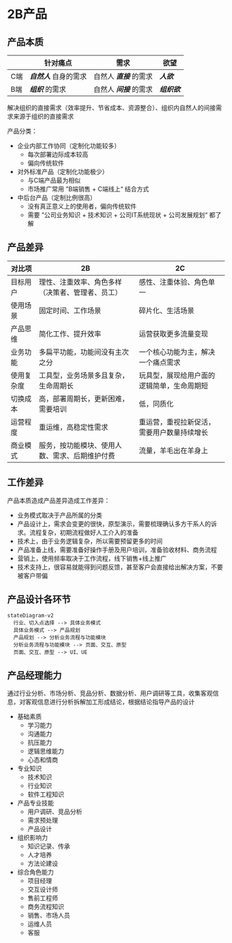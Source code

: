 # 2B产品

## 产品本质

|     | 针对痛点            | 需求               | 欲望        |
| --- | --------------- | ---------------- | --------- |
| C端  | ***自然人*** 自身的需求 | 自然人 ***直接*** 的需求 | ***人欲***  |
| B端  | ***组织*** 的需求    | 自然人 ***间接*** 的需求 | ***组织欲*** |

解决组织的直接需求（效率提升、节省成本、资源整合）、组织内自然人的间接需求来源于组织的直接需求

产品分类：

+ 企业内部工作协同（定制化功能较多）
  + 每次部署边际成本较高
  + 偏向传统软件
+ 对外标准产品（定制化功能极少）
  + 与C端产品最为相似
  + 市场推广常用 ”B端销售 + C端线上“ 结合方式
+ 中后台产品（定制比例很高）
  + 没有真正意义上的使用者，偏向传统软件
  + 需要 ”公司业务知识 + 技术知识 + 公司IT系统现状 + 公司发展规划“ 都了解

## 产品差异

对比项 | 2B | 2C
-|-|-
目标用户|理性、注重效率、角色多样（决策者、管理者、员工）|感性、注重体验、角色单一
使用场景|固定时间、工作场景|碎片化、生活场景
产品思维|简化工作、提升效率|运营获取更多流量变现
业务功能|多扁平功能，功能间没有主次之分|一个核心功能为主，解决一个痛点需求
使用复杂度|工具型，业务场景多且复杂，生命周期长|玩具型，展现给用户面的逻辑简单，生命周期短
切换成本|高，部署周期长，更新困难，需要培训|低，同质化
运营程度|重运维，高稳定性需求|重运营，重视拉新促活，需要用户数量持续增长
商业模式|服务，按功能模块、使用人数、需求、后期维护付费|流量，羊毛出在羊身上

## 工作差异

产品本质造成产品差异造成工作差异：

- 业务模式取决于产品所属的分类
- 产品设计上，需求会变更的很快，原型演示，需要梳理确认多方干系人的诉求。流程复杂，初期流程做好人工介入的准备
- 技术上，由于业务逻辑复杂，所以需要预留更多的时间
- 产品准备上线，需要准备好操作手册及用户培训，准备验收材料、商务流程
- 营销上，使用频率取决于工作流程，线下销售+线上推广
- 技术支持上，很容易就能得到问题反馈，甚至客户会直接给出解决方案，不要被客户带偏

## 产品设计各环节

```mermaid
stateDiagram-v2
  行业、切入点选择 --> 具体业务模式
  具体业务模式 --> 产品规划
  产品规划 --> 分析业务流程与功能模块
  分析业务流程与功能模块 --> 页面、交互、原型
  页面、交互、原型 --> UI、UE
```

## 产品经理能力

通过行业分析、市场分析、竞品分析、数据分析、用户调研等工具，收集客观信息，对客观信息进行分析拆解加工形成结论，根据结论指导产品的设计

+ 基础素质  
  - 学习能力
  - 沟通能力
  - 抗压能力
  - 逻辑思维能力
  - 心态和情商
+ 专业知识  
  - 技术知识
  - 行业知识
  - 软件工程知识
+ 产品专业技能
  - 用户调研、竞品分析
  - 需求预处理
  - 产品设计
+ 组织影响力  
  - 知识记录、传承
  - 人才培养
  - 方法论建设
+ 综合角色能力  
  - 项目经理
  - 交互设计师
  - 售前工程师
  - 商务流程知识
  - 销售、市场人员
  - 运维人员
  - 客服
